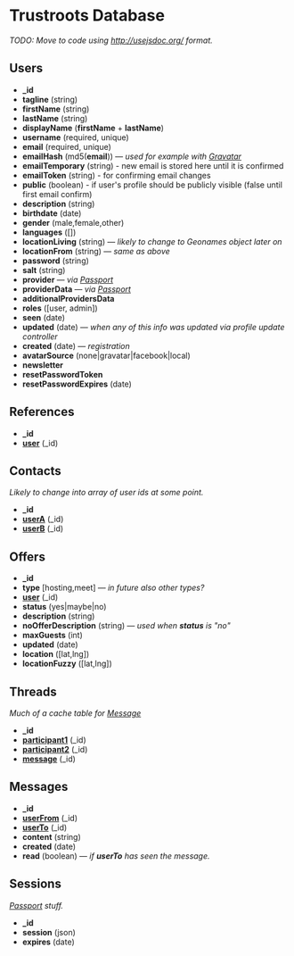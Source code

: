 # Trustroots Database

_TODO: Move to code using http://usejsdoc.org/ format._

## Users

- **\_id**
- **tagline** (string)
- **firstName** (string)
- **lastName** (string)
- **displayName** (**firstName** + **lastName**)
- **username** (required, unique)
- **email** (required, unique)
- **emailHash** (md5(**email**)) — _used for example with [Gravatar](http://en.gravatar.com/)_
- **emailTemporary** (string) - new email is stored here until it is confirmed
- **emailToken** (string) - for confirming email changes
- **public** (boolean) - if user's profile should be publicly visible (false until first email confirm)
- **description** (string)
- **birthdate** (date)
- **gender** (male,female,other)
- **languages** ([])
- **locationLiving** (string) — _likely to change to Geonames object later on_
- **locationFrom** (string) — _same as above_
- **password** (string)
- **salt** (string)
- **provider** — _via [Passport](http://passportjs.org/)_
- **providerData** — _via [Passport](http://passportjs.org/)_
- **additionalProvidersData**
- **roles** ([user, admin])
- **seen** (date)
- **updated** (date) — _when any of this info was updated via profile update controller_
- **created** (date) — _registration_
- **avatarSource** (none|gravatar|facebook|local)
- **newsletter**
- **resetPasswordToken**
- **resetPasswordExpires** (date)

## References

- **\_id**
- **[user](#users)** (\_id)

## Contacts

_Likely to change into array of user ids at some point._

- **\_id**
- **[userA](#users)** (\_id)
- **[userB](#users)** (\_id)

## Offers

- **\_id**
- **type** [hosting,meet] — _in future also other types?_
- **[user](#users)** (\_id)
- **status** (yes|maybe|no)
- **description** (string)
- **noOfferDescription** (string) — _used when **status** is "no"_
- **maxGuests** (int)
- **updated** (date)
- **location** ([lat,lng])
- **locationFuzzy** ([lat,lng])

## Threads

_Much of a cache table for [Message](#messages)_

- **\_id**
- **[participant1](#users)** (\_id)
- **[participant2](#users)** (\_id)
- **[message](#messages)** (\_id)

## Messages

- **\_id**
- **[userFrom](#users)** (\_id)
- **[userTo](#users)** (\_id)
- **content** (string)
- **created** (date)
- **read** (boolean) — _if **userTo** has seen the message._

## Sessions

_[Passport](http://passportjs.org/) stuff._

- **\_id**
- **session** (json)
- **expires** (date)
